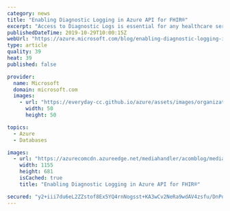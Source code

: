 ```yaml
---
category: news
title: "Enabling Diagnostic Logging in Azure API for FHIR®"
excerpt: "Access to Diagnostic Logs is essential for any healthcare service where being compliant with regulatory requirements (like HIPAA) is a must. The feature in Azure API for FHIR that makes this happen is Diagnostic settings in the Azure Portal UI. For details on how Azure Diagnostic Logs work, please refer"
publishedDateTime: 2019-10-29T10:00:15Z
webUrl: "https://azure.microsoft.com/blog/enabling-diagnostic-logging-in-azure-api-for-fhir/"
type: article
quality: 39
heat: 39
published: false

provider:
  name: Microsoft
  domain: microsoft.com
  images:
    - url: "https://everyday-cc.github.io/azure/assets/images/organizations/microsoft.com-50x50.jpg"
      width: 50
      height: 50

topics:
  - Azure
  - Databases

images:
  - url: "https://azurecomcdn.azureedge.net/mediahandler/acomblog/media/Default/blog/bf041372-c5c8-4b71-b2d6-52ed8fcf03d0.png"
    width: 1155
    height: 681
    isCached: true
    title: "Enabling Diagnostic Logging in Azure API for FHIR®"

secured: "y2+iii7du6eL2ZZstof8Ex5YQ4rnNogsst+KA3wCv2NeRa9wdAV4zsfu/DnPdme5OYtenrrJk8i7LJ+pbIfmK7KEivPOHj5PvmYscvNAFk2TtijQBS/W1YPO+sIfFit66yw/irU+aToVbS2Ny1dNXkLhb08tLpVNC4E5/RfQjPOFyZ9aXZygYhts3ajzLt4ytz79Q4jw3vlXhzr1uzDPdYFrD4h4WaeWefnjzS4axHi5ZQIrcJM0c3ZHow5t4HtYD8Nal+q8JCrembdOh7el+z0xJZQXv9jeJ/MiuDsGRdDNdNghFZJgvgI3Oq1AGcSNahoerS5RdoSHebUGdFkyNA==;PMrs7wue1TuCDFetdbidFw=="
---
```


